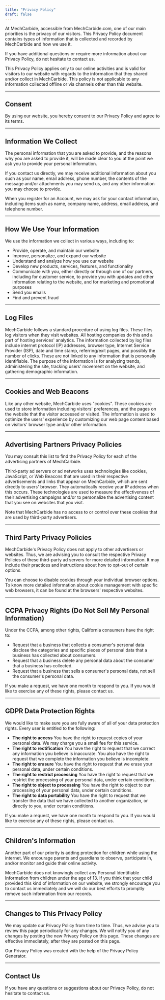 ```yaml
---
title: "Privacy Policy"
draft: false
---
```

At MechCarbide, accessible from MechCarbide.com, one of our main priorities is the privacy of our visitors. This Privacy Policy document contains types of information that is collected and recorded by MechCarbide and how we use it.

If you have additional questions or require more information about our Privacy Policy, do not hesitate to contact us.

This Privacy Policy applies only to our online activities and is valid for visitors to our website with regards to the information that they shared and/or collect in MechCarbide. This policy is not applicable to any information collected offline or via channels other than this website.

---

## Consent

By using our website, you hereby consent to our Privacy Policy and agree to its terms.

---

## Information We Collect

The personal information that you are asked to provide, and the reasons why you are asked to provide it, will be made clear to you at the point we ask you to provide your personal information.

If you contact us directly, we may receive additional information about you such as your name, email address, phone number, the contents of the message and/or attachments you may send us, and any other information you may choose to provide.

When you register for an Account, we may ask for your contact information, including items such as name, company name, address, email address, and telephone number.

---

## How We Use Your Information

We use the information we collect in various ways, including to:

* Provide, operate, and maintain our website
* Improve, personalize, and expand our website
* Understand and analyze how you use our website
* Develop new products, services, features, and functionality
* Communicate with you, either directly or through one of our partners, including for customer service, to provide you with updates and other information relating to the website, and for marketing and promotional purposes
* Send you emails
* Find and prevent fraud

---

## Log Files

MechCarbide follows a standard procedure of using log files. These files log visitors when they visit websites. All hosting companies do this and a part of hosting services' analytics. The information collected by log files include internet protocol (IP) addresses, browser type, Internet Service Provider (ISP), date and time stamp, referring/exit pages, and possibly the number of clicks. These are not linked to any information that is personally identifiable. The purpose of the information is for analyzing trends, administering the site, tracking users' movement on the website, and gathering demographic information.

---

## Cookies and Web Beacons

Like any other website, MechCarbide uses "cookies". These cookies are used to store information including visitors' preferences, and the pages on the website that the visitor accessed or visited. The information is used to optimize the users' experience by customizing our web page content based on visitors' browser type and/or other information.

---

## Advertising Partners Privacy Policies

You may consult this list to find the Privacy Policy for each of the advertising partners of MechCarbide.

Third-party ad servers or ad networks uses technologies like cookies, JavaScript, or Web Beacons that are used in their respective advertisements and links that appear on MechCarbide, which are sent directly to users' browser. They automatically receive your IP address when this occurs. These technologies are used to measure the effectiveness of their advertising campaigns and/or to personalize the advertising content that you see on websites that you visit.

Note that MechCarbide has no access to or control over these cookies that are used by third-party advertisers.

---

## Third Party Privacy Policies

MechCarbide's Privacy Policy does not apply to other advertisers or websites. Thus, we are advising you to consult the respective Privacy Policies of these third-party ad servers for more detailed information. It may include their practices and instructions about how to opt-out of certain options.

You can choose to disable cookies through your individual browser options. To know more detailed information about cookie management with specific web browsers, it can be found at the browsers' respective websites.

---

## CCPA Privacy Rights (Do Not Sell My Personal Information)

Under the CCPA, among other rights, California consumers have the right to:

* Request that a business that collects a consumer's personal data disclose the categories and specific pieces of personal data that a business has collected about consumers.
* Request that a business delete any personal data about the consumer that a business has collected.
* Request that a business that sells a consumer's personal data, not sell the consumer's personal data.

If you make a request, we have one month to respond to you. If you would like to exercise any of these rights, please contact us.

---

## GDPR Data Protection Rights

We would like to make sure you are fully aware of all of your data protection rights. Every user is entitled to the following:

* **The right to access**  You have the right to request copies of your personal data. We may charge you a small fee for this service.
* **The right to rectification**  You have the right to request that we correct any information you believe is inaccurate. You also have the right to request that we complete the information you believe is incomplete.
* **The right to erasure**  You have the right to request that we erase your personal data, under certain conditions.
* **The right to restrict processing**  You have the right to request that we restrict the processing of your personal data, under certain conditions.
* **The right to object to processing**  You have the right to object to our processing of your personal data, under certain conditions.
* **The right to data portability**  You have the right to request that we transfer the data that we have collected to another organization, or directly to you, under certain conditions.

If you make a request, we have one month to respond to you. If you would like to exercise any of these rights, please contact us.

---

## Children's Information

Another part of our priority is adding protection for children while using the internet. We encourage parents and guardians to observe, participate in, and/or monitor and guide their online activity.

MechCarbide does not knowingly collect any Personal Identifiable Information from children under the age of 13. If you think that your child provided this kind of information on our website, we strongly encourage you to contact us immediately and we will do our best efforts to promptly remove such information from our records.

---

## Changes to This Privacy Policy

We may update our Privacy Policy from time to time. Thus, we advise you to review this page periodically for any changes. We will notify you of any changes by posting the new Privacy Policy on this page. These changes are effective immediately, after they are posted on this page.

Our Privacy Policy was created with the help of the Privacy Policy Generator.

---

## Contact Us

If you have any questions or suggestions about our Privacy Policy, do not hesitate to contact us.
